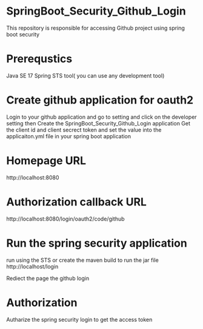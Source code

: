 # SpringBoot_Security_Github_Login
This repository is responsible for accessing Github project using spring boot security

# Prerequstics
Java SE 17 Spring STS tool( you can use any development tool)

# Create github application for oauth2
Login to your github application
and go to setting and click on the developer setting then 
Create the SpringBoot_Security_Github_Login application
Get the client id and client secrect token and set the value into the applicaiton.yml file in your spring boot application

# Homepage URL
http://localhost:8080

# Authorization callback URL
http://localhost:8080/login/oauth2/code/github

# Run the spring security application
run using the STS or create the maven build to run the jar file
http://localhost/login

Rediect the page the github login

# Authorization
Autharize the spring security login to get the access token
